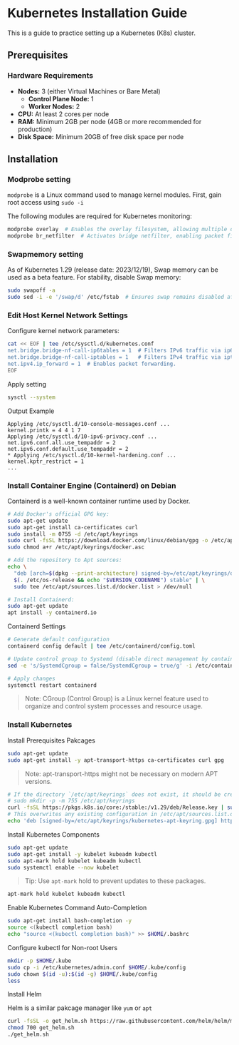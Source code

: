# Kubernetes Installation Guide
This is a guide to practice setting up a Kubernetes (K8s) cluster.

## Prerequisites

### Hardware Requirements
- **Nodes:** 3 (either Virtual Machines or Bare Metal)
  - **Control Plane Node:** 1
  - **Worker Nodes:** 2
- **CPU:** At least 2 cores per node
- **RAM:** Minimum 2GB per node (4GB or more recommended for production)
- **Disk Space:** Minimum 20GB of free disk space per node

## Installation

### Modprobe setting
`modprobe` is a Linux command used to manage kernel modules. First, gain root access using `sudo -i`

The following modules are required for Kubernetes monitoring:

```bash 
modprobe overlay  # Enables the overlay filesystem, allowing multiple directory layers to appear as one.
modprobe br_netfilter  # Activates bridge netfilter, enabling packet filtering for bridged network interfaces.
```

### Swapmemory setting
As of Kubernetes 1.29 (release date: 2023/12/19), Swap memory can be used as a beta feature. For stability, disable Swap memory:
```bash
sudo swapoff -a
sudo sed -i -e '/swap/d' /etc/fstab  # Ensures swap remains disabled after reboot.
```
### Edit Host Kernel Network Settings
Configure kernel network parameters:

```bash
cat << EOF | tee /etc/sysctl.d/kubernetes.conf
net.bridge.bridge-nf-call-ip6tables = 1  # Filters IPv6 traffic via ip6tables for bridged networks.
net.bridge.bridge-nf-call-iptables = 1   # Filters IPv4 traffic via iptables for bridged networks.
net.ipv4.ip_forward = 1  # Enables packet forwarding.
EOF
```
Apply setting
```bash
sysctl --system
```
Output Example
```
Applying /etc/sysctl.d/10-console-messages.conf ...
kernel.printk = 4 4 1 7
Applying /etc/sysctl.d/10-ipv6-privacy.conf ...
net.ipv6.conf.all.use_tempaddr = 2
net.ipv6.conf.default.use_tempaddr = 2
* Applying /etc/sysctl.d/10-kernel-hardening.conf ...
kernel.kptr_restrict = 1
...
```
### Install Container Engine (Containerd) on Debian
Containerd is a well-known container runtime used by Docker.
```bash
# Add Docker's official GPG key:
sudo apt-get update
sudo apt-get install ca-certificates curl
sudo install -m 0755 -d /etc/apt/keyrings
sudo curl -fsSL https://download.docker.com/linux/debian/gpg -o /etc/apt/keyrings/docker.asc
sudo chmod a+r /etc/apt/keyrings/docker.asc

# Add the repository to Apt sources:
echo \
  "deb [arch=$(dpkg --print-architecture) signed-by=/etc/apt/keyrings/docker.asc] https://download.docker.com/linux/debian \
  $(. /etc/os-release && echo "$VERSION_CODENAME") stable" | \
  sudo tee /etc/apt/sources.list.d/docker.list > /dev/null

# Install Containerd:
sudo apt-get update
apt install -y containerd.io
```
Containerd Settings
```bash
# Generate default configuration
containerd config default | tee /etc/containerd/config.toml

# Update control group to Systemd (disable direct management by containerd)
sed -e 's/SystemdCgroup = false/SystemdCgroup = true/g' -i /etc/containerd/config.toml

# Apply changes
systemctl restart containerd

```
>Note: CGroup (Control Group) is a Linux kernel feature used to organize and control system processes and resource usage.


### Install Kubernetes
Install Prerequisites Pakcages
```bash
sudo apt-get update
sudo apt-get install -y apt-transport-https ca-certificates curl gpg
```
>Note: apt-transport-https might not be necessary on modern APT versions.


```bash
# If the directory `/etc/apt/keyrings` does not exist, it should be created before the curl command, read the note below.
# sudo mkdir -p -m 755 /etc/apt/keyrings
curl -fsSL https://pkgs.k8s.io/core:/stable:/v1.29/deb/Release.key | sudo gpg --dearmor -o /etc/apt/keyrings/kubernetes-apt-keyring.gpg
# This overwrites any existing configuration in /etc/apt/sources.list.d/kubernetes.list
echo 'deb [signed-by=/etc/apt/keyrings/kubernetes-apt-keyring.gpg] https://pkgs.k8s.io/core:/stable:/v1.29/deb/ /' | sudo tee /etc/apt/sources.list.d/kubernetes.list
```

Install Kubernetes Components
```bash
sudo apt-get update
sudo apt-get install -y kubelet kubeadm kubectl
sudo apt-mark hold kubelet kubeadm kubectl
sudo systemctl enable --now kubelet
```
>Tip: Use `apt-mark` hold to prevent updates to these packages.
```bash
apt-mark hold kubelet kubeadm kubectl
```

Enable Kubernetes Command Auto-Completion
```bash
sudo apt-get install bash-completion -y
source <(kubectl completion bash)
echo "source <(kubectl completion bash)" >> $HOME/.bashrc
```
Configure kubectl for Non-root Users
```bash
mkdir -p $HOME/.kube
sudo cp -i /etc/kubernetes/admin.conf $HOME/.kube/config
sudo chown $(id -u):$(id -g) $HOME/.kube/config
less 
```

Install Helm 

Helm is a similar pakcage manager like `yum` or `apt`
```bash
curl -fsSL -o get_helm.sh https://raw.githubusercontent.com/helm/helm/main/scripts/get-helm-3
chmod 700 get_helm.sh
./get_helm.sh
```
